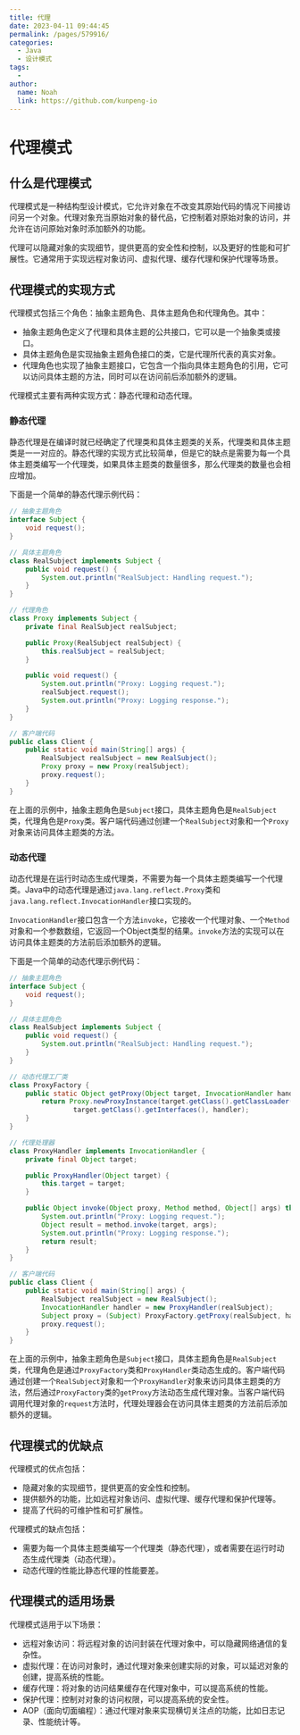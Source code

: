 ```yaml
---
title: 代理
date: 2023-04-11 09:44:45
permalink: /pages/579916/
categories:
  - Java
  - 设计模式
tags:
  - 
author: 
  name: Noah 
  link: https://github.com/kunpeng-io
---
```

# 代理模式

## 什么是代理模式

代理模式是一种结构型设计模式，它允许对象在不改变其原始代码的情况下间接访问另一个对象。代理对象充当原始对象的替代品，它控制着对原始对象的访问，并允许在访问原始对象时添加额外的功能。

代理可以隐藏对象的实现细节，提供更高的安全性和控制，以及更好的性能和可扩展性。它通常用于实现远程对象访问、虚拟代理、缓存代理和保护代理等场景。

## 代理模式的实现方式

代理模式包括三个角色：抽象主题角色、具体主题角色和代理角色。其中：

- 抽象主题角色定义了代理和具体主题的公共接口，它可以是一个抽象类或接口。
- 具体主题角色是实现抽象主题角色接口的类，它是代理所代表的真实对象。
- 代理角色也实现了抽象主题接口，它包含一个指向具体主题角色的引用，它可以访问具体主题的方法，同时可以在访问前后添加额外的逻辑。

代理模式主要有两种实现方式：静态代理和动态代理。

### 静态代理

静态代理是在编译时就已经确定了代理类和具体主题类的关系，代理类和具体主题类是一一对应的。静态代理的实现方式比较简单，但是它的缺点是需要为每一个具体主题类编写一个代理类，如果具体主题类的数量很多，那么代理类的数量也会相应增加。

下面是一个简单的静态代理示例代码：

```java
// 抽象主题角色
interface Subject {
    void request();
}

// 具体主题角色
class RealSubject implements Subject {
    public void request() {
        System.out.println("RealSubject: Handling request.");
    }
}

// 代理角色
class Proxy implements Subject {
    private final RealSubject realSubject;

    public Proxy(RealSubject realSubject) {
        this.realSubject = realSubject;
    }

    public void request() {
        System.out.println("Proxy: Logging request.");
        realSubject.request();
        System.out.println("Proxy: Logging response.");
    }
}

// 客户端代码
public class Client {
    public static void main(String[] args) {
        RealSubject realSubject = new RealSubject();
        Proxy proxy = new Proxy(realSubject);
        proxy.request();
    }
}
```

在上面的示例中，抽象主题角色是`Subject`接口，具体主题角色是`RealSubject`类，代理角色是`Proxy`类。客户端代码通过创建一个`RealSubject`对象和一个`Proxy`对象来访问具体主题类的方法。

### 动态代理

动态代理是在运行时动态生成代理类，不需要为每一个具体主题类编写一个代理类。Java中的动态代理是通过`java.lang.reflect.Proxy`类和`java.lang.reflect.InvocationHandler`接口实现的。

`InvocationHandler`接口包含一个方法`invoke`，它接收一个代理对象、一个`Method`对象和一个参数数组，它返回一个Object类型的结果。`invoke`方法的实现可以在访问具体主题类的方法前后添加额外的逻辑。

下面是一个简单的动态代理示例代码：

```java
// 抽象主题角色
interface Subject {
    void request();
}

// 具体主题角色
class RealSubject implements Subject {
    public void request() {
        System.out.println("RealSubject: Handling request.");
    }
}

// 动态代理工厂类
class ProxyFactory {
    public static Object getProxy(Object target, InvocationHandler handler) {
        return Proxy.newProxyInstance(target.getClass().getClassLoader(),
                target.getClass().getInterfaces(), handler);
    }
}

// 代理处理器
class ProxyHandler implements InvocationHandler {
    private final Object target;

    public ProxyHandler(Object target) {
        this.target = target;
    }

    public Object invoke(Object proxy, Method method, Object[] args) throws Throwable {
        System.out.println("Proxy: Logging request.");
        Object result = method.invoke(target, args);
        System.out.println("Proxy: Logging response.");
        return result;
    }
}

// 客户端代码
public class Client {
    public static void main(String[] args) {
        RealSubject realSubject = new RealSubject();
        InvocationHandler handler = new ProxyHandler(realSubject);
        Subject proxy = (Subject) ProxyFactory.getProxy(realSubject, handler);
        proxy.request();
    }
}
```

在上面的示例中，抽象主题角色是`Subject`接口，具体主题角色是`RealSubject`类，代理角色是通过`ProxyFactory`类和`ProxyHandler`类动态生成的。客户端代码通过创建一个`RealSubject`对象和一个`ProxyHandler`对象来访问具体主题类的方法，然后通过`ProxyFactory`类的`getProxy`方法动态生成代理对象。当客户端代码调用代理对象的`request`方法时，代理处理器会在访问具体主题类的方法前后添加额外的逻辑。

## 代理模式的优缺点

代理模式的优点包括：

- 隐藏对象的实现细节，提供更高的安全性和控制。
- 提供额外的功能，比如远程对象访问、虚拟代理、缓存代理和保护代理等。
- 提高了代码的可维护性和可扩展性。

代理模式的缺点包括：

- 需要为每一个具体主题类编写一个代理类（静态代理），或者需要在运行时动态生成代理类（动态代理）。
- 动态代理的性能比静态代理的性能要差。

## 代理模式的适用场景

代理模式适用于以下场景：

- 远程对象访问：将远程对象的访问封装在代理对象中，可以隐藏网络通信的复杂性。
- 虚拟代理：在访问对象时，通过代理对象来创建实际的对象，可以延迟对象的创建，提高系统的性能。
- 缓存代理：将对象的访问结果缓存在代理对象中，可以提高系统的性能。
- 保护代理：控制对对象的访问权限，可以提高系统的安全性。
- AOP（面向切面编程）：通过代理对象来实现横切关注点的功能，比如日志记录、性能统计等。